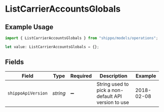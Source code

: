 # ListCarrierAccountsGlobals

## Example Usage

```typescript
import { ListCarrierAccountsGlobals } from "shippo/models/operations";

let value: ListCarrierAccountsGlobals = {};
```

## Fields

| Field                                                | Type                                                 | Required                                             | Description                                          | Example                                              |
| ---------------------------------------------------- | ---------------------------------------------------- | ---------------------------------------------------- | ---------------------------------------------------- | ---------------------------------------------------- |
| `shippoApiVersion`                                   | *string*                                             | :heavy_minus_sign:                                   | String used to pick a non-default API version to use | 2018-02-08                                           |
